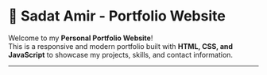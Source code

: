 # 💼 Sadat Amir - Portfolio Website

Welcome to my **Personal Portfolio Website**!  
This is a responsive and modern portfolio built with **HTML, CSS, and JavaScript** to showcase my projects, skills, and contact information.

---
